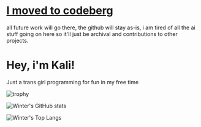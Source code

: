 # [I moved to codeberg](https://codeberg.org/vortetty)

all future work will go there, the github will stay as-is, i am tired of all the ai stuff going on here so it'll just be archival and contributions to other projects.

# Hey, i'm Kali!

Just a trans girl programming for fun in my free time

![trophy](https://github-profile-trophy.vercel.app/?username=vortetty&theme=gruvbox)

![Winter's GitHub stats](https://github-readme-stats.vercel.app/api?username=vortetty&theme=gruvbox&show_icons=true)

![Winter's Top Langs](https://github-readme-stats.vercel.app/api/top-langs/?username=vortetty&layout=donut-vertical&langs_count=20&theme=gruvbox&size_weight=0.9&count_weight=0.10)
